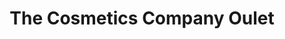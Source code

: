 ---
title: "The Cosmetics Company Oulet"
url: /braintree/the-cosmetics-company-oulet/
shop: beauty
---